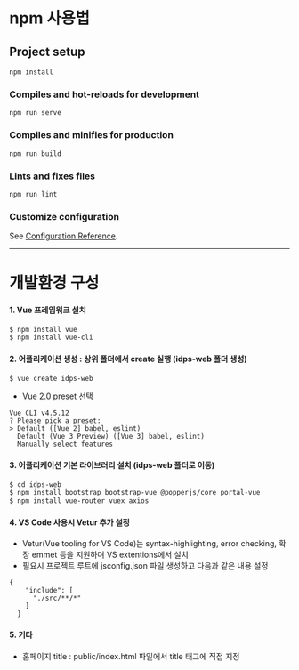 # npm 사용법

## Project setup
```
npm install
```

### Compiles and hot-reloads for development
```
npm run serve
```

### Compiles and minifies for production
```
npm run build
```

### Lints and fixes files
```
npm run lint
```

### Customize configuration
See [Configuration Reference](https://cli.vuejs.org/config/).

***

# 개발환경 구성
#### 1. Vue 프레임워크 설치
```bash
$ npm install vue
$ npm install vue-cli
```
#### 2. 어플리케이션 생성 : 상위 폴더에서 create 실행 (idps-web 폴더 생성)
```bash
$ vue create idps-web
```
- Vue 2.0 preset 선택
```
Vue CLI v4.5.12
? Please pick a preset:
> Default ([Vue 2] babel, eslint)
  Default (Vue 3 Preview) ([Vue 3] babel, eslint)
  Manually select features
```
#### 3. 어플리케이션 기본 라이브러리 설치 (idps-web 폴더로 이동)
```bash
$ cd idps-web
$ npm install bootstrap bootstrap-vue @popperjs/core portal-vue
$ npm install vue-router vuex axios
```
#### 4. VS Code 사용시 Vetur 추가 설정
- Vetur(Vue tooling for VS Code)는 syntax-highlighting, error checking, 확장 emmet 등을 지원하며 VS extentions에서 설치
- 필요시 프로젝트 루트에 jsconfig.json 파일 생성하고 다음과 같은 내용 설정
```
{
    "include": [
      "./src/**/*"
    ]
  }
```
#### 5. 기타
 - 홈페이지 title : public/index.html 파일에서 title 태그에 직접 지정